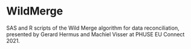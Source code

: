 # WildMerge

SAS and R scripts of the Wild Merge algorithm for data reconciliation, presented by Gerard Hermus and Machiel Visser at PHUSE EU Connect 2021.
